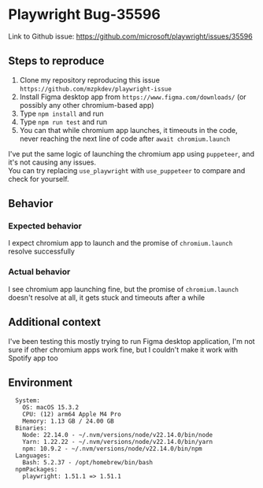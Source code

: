 # Playwright Bug-35596
Link to Github issue: https://github.com/microsoft/playwright/issues/35596

## Steps to reproduce
1. Clone my repository reproducing this issue `https://github.com/mzpkdev/playwright-issue`
2. Install Figma desktop app from `https://www.figma.com/downloads/` (or possibly any other chromium-based app)
3. Type `npm install` and run
4. Type  `npm run test` and run
5. You can that while chromium app launches, it timeouts in the code, never reaching the next line of code after `await chromium.launch`

I've put the same logic of launching the chromium app using `puppeteer`, and it's not causing any issues.  
You can try replacing `use_playwright` with `use_puppeteer` to compare and check for yourself.

## Behavior
### Expected behavior
I expect chromium app to launch and the promise of `chromium.launch` resolve successfully

### Actual behavior
I see chromium app launching fine, but the promise of `chromium.launch` doesn't resolve at all, it gets stuck and timeouts after a while

## Additional context
I've been testing this mostly trying to run Figma desktop application, I'm not sure if other chromium apps work fine, but I couldn't make it work with Spotify app too

## Environment
```
  System:
    OS: macOS 15.3.2
    CPU: (12) arm64 Apple M4 Pro
    Memory: 1.13 GB / 24.00 GB
  Binaries:
    Node: 22.14.0 - ~/.nvm/versions/node/v22.14.0/bin/node
    Yarn: 1.22.22 - ~/.nvm/versions/node/v22.14.0/bin/yarn
    npm: 10.9.2 - ~/.nvm/versions/node/v22.14.0/bin/npm
  Languages:
    Bash: 5.2.37 - /opt/homebrew/bin/bash
  npmPackages:
    playwright: 1.51.1 => 1.51.1 
```